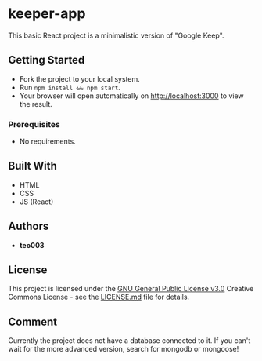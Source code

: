 # keeper-app

This basic React project is a minimalistic version of "Google Keep". 

## Getting Started

  - Fork the project to your local system.
  - Run `npm install && npm start`.
  - Your browser will open automatically on [http://localhost:3000](http://localhost:3000) to view the result.

### Prerequisites

  - No requirements.

## Built With

  - HTML
  - CSS
  - JS (React)

## Authors

  - **teo003**

## License

This project is licensed under the [GNU General Public License v3.0](LICENSE.md)
Creative Commons License - see the [LICENSE.md](LICENSE.md) file for
details.

## Comment
Currently the project does not have a database connected to it. If you can't wait for the more advanced version, search for mongodb or mongoose!
